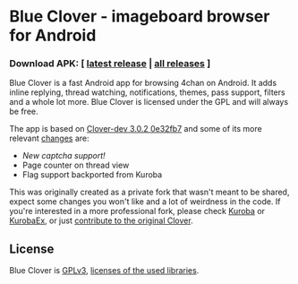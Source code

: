 # Blue Clover - imageboard browser for Android  

### Download APK: [ [latest release](https://github.com/nnuudev/BlueClover/releases/latest) | [all releases](https://github.com/nnuudev/BlueClover/releases) ]
Blue Clover is a fast Android app for browsing 4chan on Android. It adds inline replying, thread watching, notifications, themes, pass support, filters and a whole lot more. Blue Clover is licensed under the GPL and will always be free.

The app is based on [Clover-dev 3.0.2 0e32fb7](https://github.com/chandevel/Clover/commit/0e32fb74d5ea4fbfe3248e559e64037bdf9acf17) and some of its more relevant [changes](https://raw.githubusercontent.com/nnuudev/BlueClover/dev/CHANGES.txt) are:
- *New captcha support!*
- Page counter on thread view
- Flag support backported from Kuroba

This was originally created as a private fork that wasn't meant to be shared, expect some changes you won't like and a lot of weirdness in the code. If you're interested in a more professional fork, please check [Kuroba](https://github.com/Adamantcheese/Kuroba) or [KurobaEx](https://github.com/K1rakishou/Kuroba-Experimental), or just [contribute to the original Clover](https://github.com/chandevel/Clover).


## License
Blue Clover is [GPLv3](https://github.com/nnuudev/BlueClover/blob/dev/COPYING.txt), [licenses of the used libraries](https://github.com/nnuudev/BlueClover/blob/dev/Clover/app/src/main/assets/html/licenses.html).
